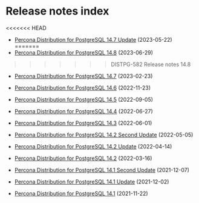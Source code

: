 # Release notes index

<<<<<<< HEAD
* [Percona Distribution for PostgreSQL 14.7 Update](release-notes-v14.7.upd.md) (2023-05-22)
=======
* [Percona Distribution for PostgreSQL 14.8](release-notes-v14.7.md) (2023-06-29)
>>>>>>> DISTPG-582 Release notes 14.8

* [Percona Distribution for PostgreSQL 14.7](release-notes-v14.7.md) (2023-02-23)

* [Percona Distribution for PostgreSQL 14.6](release-notes-v14.6.md) (2022-11-23)

* [Percona Distribution for PostgreSQL 14.5](release-notes-v14.5.md) (2022-09-05)

* [Percona Distribution for PostgreSQL 14.4](release-notes-v14.4.md) (2022-06-27)

* [Percona Distribution for PostgreSQL 14.3](release-notes-v14.3.md) (2022-06-01)

* [Percona Distribution for PostgreSQL 14.2 Second Update](release-notes-v14.2.upd2.md) (2022-05-05)

* [Percona Distribution for PostgreSQL 14.2 Update](release-notes-v14.2.upd.md) (2022-04-14)

* [Percona Distribution for PostgreSQL 14.2](release-notes-v14.2.md) (2022-03-16)

* [Percona Distribution for PostgreSQL 14.1 Second Update](release-notes-v14.1.upd2.md) (2021-12-07)

* [Percona Distribution for PostgreSQL 14.1 Update](release-notes-v14.1.upd.md) (2021-12-02)

* [Percona Distribution for PostgreSQL 14.1](release-notes-v14.1.md) (2021-11-22)